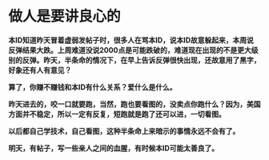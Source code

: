 做人是要讲良心的
====

			

**本ID知道昨天冒着虚弱发帖子时，很多人在骂本ID，说本ID故意躲起来，本周说反弹结果大跌。上周难道没说2000点是可能跌破的，难道现在出现的不是更大级别的反弹。昨天，半条命的情况下，在早上告诉反弹很快出现，还故意用了黑字，好象还有人有意见？**

**算了，你赚不赚钱和本ID有什么关系？爱什么是什么。**

**昨天进去的，咬一口就要跑，当然，跑也要看图的，没卖点你跑什么？因为，美国方面并不稳定，所以一定有反复，短跑就是跑了还可以进，一切看图。**

**以后都自己学技术，自己看图，这种半条命上来暗示的事情永远不会有了。**

**明天，有帖子，写一些亲人之间的血腥，有时候本ID可能太善良了。**
